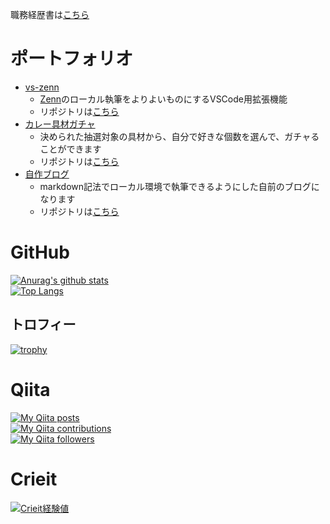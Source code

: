 職務経歴書は[こちら](https://github.com/LunaChevalier/curriculum)

# ポートフォリオ

* [vs-zenn](https://marketplace.visualstudio.com/items?itemName=LunaChevalier.vs-zenn)
  * [Zenn](https://zenn.dev/)のローカル執筆をよりよいものにするVSCode用拡張機能
  * リポジトリは[こちら](https://github.com/LunaChevalier/vs-zenn)
* [カレー具材ガチャ](https://lunachevalier.github.io/)
  * 決められた抽選対象の具材から、自分で好きな個数を選んで、ガチャることができます
  * リポジトリは[こちら](https://lunachevalier.github.io/)
* [自作ブログ](https://lunachevalier.github.io/markdown-blog/)
  * markdown記法でローカル環境で執筆できるようにした自前のブログになります
  * リポジトリは[こちら](https://github.com/LunaChevalier/markdown-blog)

# GitHub
[![Anurag's github stats](https://github-readme-stats.vercel.app/api?username=LunaChevalier&count_private=true&show_icons=true)](https://github.com/anuraghazra/github-readme-stats)  
[![Top Langs](https://github-readme-stats.vercel.app/api/top-langs/?username=LunaChevalier&layout=compact)](https://github.com/anuraghazra/github-readme-stats)

## トロフィー
[![trophy](https://github-profile-trophy.vercel.app/?username=LunaChevalier)](https://github.com/LunaChevalier/github-profile-trophy)


# Qiita
[![My Qiita posts](https://qiita-badge.apiapi.app/s/LunaChevalier/posts.svg)](http://qiita.com/LunaChevalier)  
[![My Qiita contributions](https://qiita-badge.apiapi.app/s/LunaChevalier/contributions.svg)](http://qiita.com/LunaChevalier)  
[![My Qiita followers](https://qiita-badge.apiapi.app/s/LunaChevalier/followers.svg)](http://qiita.com/LunaChevalier)

# Crieit
[![Crieit経験値](https://ogp-vercel.vercel.app/crieit/LunaChevalier)](http://crieit.net/users/LunaChevalier)
